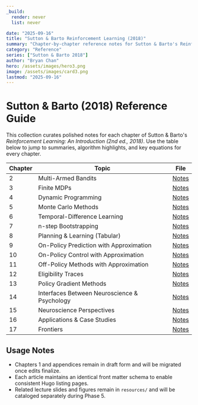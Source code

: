 ```yaml
---
_build:
  render: never
  list: never

date: "2025-09-16"
title: "Sutton & Barto Reinforcement Learning (2018)"
summary: "Chapter-by-chapter reference notes for Sutton & Barto's Reinforcement Learning textbook."
category: "Reference"
series: ["Sutton & Barto 2018"]
author: "Bryan Chan"
hero: /assets/images/hero3.png
image: /assets/images/card3.png
lastmod: "2025-09-16"
---
```


# Sutton & Barto (2018) Reference Guide

This collection curates polished notes for each chapter of Sutton & Barto's *Reinforcement Learning: An Introduction (2nd ed., 2018)*. Use the table below to jump to summaries, algorithm highlights, and key equations for every chapter.

| Chapter | Topic | File |
|---------|-------|------|
| 2 | Multi-Armed Bandits | [Notes](./chapter-02-bandits.md) |
| 3 | Finite MDPs | [Notes](./chapter-03-finite-mdp.md) |
| 4 | Dynamic Programming | [Notes](./chapter-04-dynamic-programming.md) |
| 5 | Monte Carlo Methods | [Notes](./chapter-05-monte-carlo.md) |
| 6 | Temporal-Difference Learning | [Notes](./chapter-06-temporal-difference.md) |
| 7 | n-step Bootstrapping | [Notes](./chapter-07-n-step-bootstrapping.md) |
| 8 | Planning & Learning (Tabular) | [Notes](./chapter-08-planning-learning.md) |
| 9 | On-Policy Prediction with Approximation | [Notes](./chapter-09-on-policy-approximation.md) |
| 10 | On-Policy Control with Approximation | [Notes](./chapter-10-on-policy-control.md) |
| 11 | Off-Policy Methods with Approximation | [Notes](./chapter-11-off-policy-approximation.md) |
| 12 | Eligibility Traces | [Notes](./chapter-12-eligibility-traces.md) |
| 13 | Policy Gradient Methods | [Notes](./chapter-13-policy-gradient-methods.md) |
| 14 | Interfaces Between Neuroscience & Psychology | [Notes](./chapter-14-psychology.md) |
| 15 | Neuroscience Perspectives | [Notes](./chapter-15-neuroscience.md) |
| 16 | Applications & Case Studies | [Notes](./chapter-16-applications-case-studies.md) |
| 17 | Frontiers | [Notes](./chapter-17-frontiers.md) |

## Usage Notes
- Chapters 1 and appendices remain in draft form and will be migrated once edits finalize.
- Each article maintains an identical front matter schema to enable consistent Hugo listing pages.
- Related lecture slides and figures remain in `resources/` and will be cataloged separately during Phase 5.
